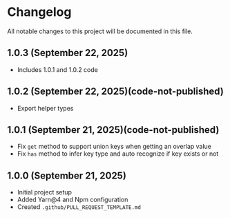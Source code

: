 # Changelog

All notable changes to this project will be documented in this file.

## 1.0.3 (September 22, 2025)
- Includes 1.0.1 and 1.0.2 code

## 1.0.2 (September 22, 2025)(code-not-published)
- Export helper types

## 1.0.1 (September 21, 2025)(code-not-published)
- Fix `get` method to support union keys when getting an overlap value
- Fix `has` method to infer key type and auto recognize if key exists or not

## 1.0.0 (September 21, 2025)
- Initial project setup
- Added Yarn@4 and Npm configuration
- Created `.github/PULL_REQUEST_TEMPLATE.md`
